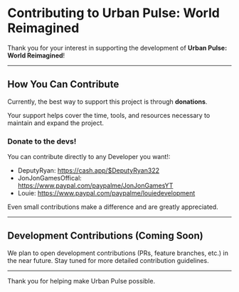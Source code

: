 # Contributing to Urban Pulse: World Reimagined

Thank you for your interest in supporting the development of **Urban Pulse: World Reimagined**!

---

## How You Can Contribute

Currently, the best way to support this project is through **donations**.

Your support helps cover the time, tools, and resources necessary to maintain and expand the project.

### Donate to the devs!

You can contribute directly to any Developer you want!:
- DeputyRyan: https://cash.app/$DeputyRyan322
- JonJonGamesOffical: https://www.paypal.com/paypalme/JonJonGamesYT
- Louie: https://www.paypal.com/paypalme/louiedevelopment

Even small contributions make a difference and are greatly appreciated.

---

## Development Contributions (Coming Soon)

We plan to open development contributions (PRs, feature branches, etc.) in the near future. Stay tuned for more detailed contribution guidelines.

---

Thank you for helping make Urban Pulse possible.
